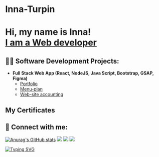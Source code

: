 # Inna-Turpin
<h1>Hi, my name is Inna! <br/><a href="https://github.com/innainna0">I am a Web developer</a> <a href="https://www.linkedin.com/"></a> </h1>

<h2>👨‍💻 Software Development Projects:</h2>


- <b>Full Stack Web App (React, NodeJS, Java Script, Bootstrap, GSAP, Figma)</b>
  - [Portfolio](https://github.com/innainna0/portfolio) <b><i></b></i>
  - [Menu-plan](https://github.com/innainna0/menu-plan)<b><i></b></i>  
  - [Web-site accounting ](https://github.com/innainna0/accounting)<b><i></b></i>


<h2>My Certificates</h2>



<h2> 🤳 Connect with me:</h2>

[![Anurag's GitHub stats](https://github-readme-stats.vercel.app/api?username=innainna0)](https://github.com/anuraghazra/github-readme-stats)
![](https://github-profile-summary-cards.vercel.app/api/cards/profile-details?username=innainna0&theme=solarized_dark)
![](https://github-profile-summary-cards.vercel.app/api/cards/stats?username=innainna0&theme=solarized_dark)
![](https://github-profile-summary-cards.vercel.app/api/cards/repos-per-language?username=innainna0&theme=solarized_dark)

[![Typing SVG](https://readme-typing-svg.herokuapp.com?color=%2336BCF7&lines=Cerrently+I+am+computer+sience+student)](https://git.io/typing-svg)


